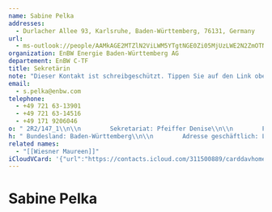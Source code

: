 ```yaml
---
name: Sabine Pelka
addresses:
  - Durlacher Allee 93, Karlsruhe, Baden-Württemberg, 76131, Germany
url:
  - ms-outlook://people/AAMkAGE2MTZlN2ViLWM5YTgtNGE0Zi05MjUzLWE2N2ZmOTNiNzU1NwBGAAAAAAATi9mlcaWmRrOUSDPipn7pBwDaKeY3E0WlQqDBzbWTDvYeAAAAqKThAADaKeY3E0WlQqDBzbWTDvYeAAABQjFIAAA=?accountKey=8f7e2b1612c1987325fb966238129f30&accountExportedAt=559252279.911066
organization: EnBW Energie Baden-Württemberg AG
departement: EnBW C-TF
title: Sekretärin
note: "Dieser Kontakt ist schreibgeschützt. Tippen Sie auf den Link oben\\, umihn in Outlook zu bearbeiten.\\n\\n\\n\\n\\n\\n----------------------------------------------------\\n\\nAktualisierte Details 09.10.2017:\\n\\n        Firma:EnBW Energie Baden-Württemberg AG EnBW\\n\\n        Abteilung: EnBW C-TF\\n\\nBüro: 2R2/147_1\\n\\n        Sekretariat: Pfeiffer Denise\\n\\n        Fax geschäftlich: +49 721 63-13901\\n\\n        Mobiltelefon: +49 171 9206046+49 (171) 9206046\\n\\n        Telefon geschäftlich: +49 721 63-14516 +49 (721) 63 14516\\n\\n        Adresse geschäftlich: Straße: Durlacher Allee 93\\n\\nAdresse geschäftlich: Ort: Karlsruhe\\n\\n        Adresse geschäftlic"
email:
  - s.pelka@enbw.com
telephone:
  - +49 721 63-13901
  - +49 721 63-14516
  - +49 171 9206046
o: " 2R2/147_1\\n\\n        Sekretariat: Pfeiffer Denise\\n\\n        Fax geschäftlich: +49 721 63-13901\\n\\n        Mobiltelefon: +49 171 9206046+49 (171) 9206046\\n\\n        Telefon geschäftlich: +49 721 63-14516 +49 (721) 63 14516\\n\\n        Adresse geschäftlich: Straße: Durlacher Allee 93\\n\\nAdresse geschäftlich: Ort: Karlsruhe\\n\\n        Adresse geschäftlic"
h: " Bundesland: Baden-Württemberg\\n\\n        Adresse geschäftlich: Land/Region: Germany\\n\\n        Adresse geschäftlich: PLZ: 76131\\n\\n\\n\\n----------------------------------------------------\\n\\nAktualisierte Details 10.11.2017:\\n\\n        Sekretariat: Wiesner Maureen Pfeiffer Denise\\n\\n"
related names:
  - "[[Wiesner Maureen]]"
iCloudVCard: '{"url":"https://contacts.icloud.com/311500889/carddavhome/card/6BAC9D3F-61ED-4FE0-8A26-679535C4A82C.vcf","etag":"\"kmfhaluo\"","data":"BEGIN:VCARD\r\nVERSION:3.0\r\nFN:\r\nN:Pelka;Sabine;;;\r\nUID:D10839F7-4FBF-4961-AB53-FCA1B0971727\r\nADR:;;Durlacher Allee 93;Karlsruhe;Baden-Württemberg;76131;Germany;\r\nitem3.X-ABLABEL:Outlook\r\nitem4.X-ABLABEL:_$!<Assistant>!$_\r\nPRODID:-//Apple Inc.//iOS 11.4.1//EN\r\nREV:2025-04-03T22:18:29Z\r\nURL:ms-outlook://people/AAMkAGE2MTZlN2ViLWM5YTgtNGE0Zi05MjUzLWE2N2ZmOTNiNzU\r\n 1NwBGAAAAAAATi9mlcaWmRrOUSDPipn7pBwDaKeY3E0WlQqDBzbWTDvYeAAAAqKThAADaKeY3E0\r\n WlQqDBzbWTDvYeAAABQjFIAAA=?accountKey=8f7e2b1612c1987325fb966238129f30&acco\r\n untExportedAt=559252279.911066\r\nORG:EnBW Energie Baden-Württemberg AG;EnBW C-TF\r\nTITLE:Sekretärin\r\nNOTE:Dieser Kontakt ist schreibgeschützt. Tippen Sie auf den Link oben\\, um\r\n ihn in Outlook zu bearbeiten.\\n\\n\\n\\n\\n\\n----------------------------------\r\n ------------------\\n\\nAktualisierte Details 09.10.2017:\\n\\n        Firma:En\r\n BW Energie Baden-Württemberg AG EnBW\\n\\n        Abteilung: EnBW C-TF\\n\\nBür\r\n o: 2R2/147_1\\n\\n        Sekretariat: Pfeiffer Denise\\n\\n        Fax geschäf\r\n tlich: +49 721 63-13901\\n\\n        Mobiltelefon: +49 171 9206046+49 (171) 9\r\n 206046\\n\\n        Telefon geschäftlich: +49 721 63-14516 +49 (721) 63 14516\r\n \\n\\n        Adresse geschäftlich: Straße: Durlacher Allee 93\\n\\nAdresse ges\r\n chäftlich: Ort: Karlsruhe\\n\\n        Adresse geschäftlic\r\nEMAIL:s.pelka@enbw.com\r\nTEL:+49 721 63-13901\r\nTEL:+49 721 63-14516\r\nTEL:+49 171 9206046\r\no: 2R2/147_1\\n\\n        Sekretariat: Pfeiffer Denise\\n\\n        Fax geschäf\r\n tlich: +49 721 63-13901\\n\\n        Mobiltelefon: +49 171 9206046+49 (171) 9\r\n 206046\\n\\n        Telefon geschäftlich: +49 721 63-14516 +49 (721) 63 14516\r\n \\n\\n        Adresse geschäftlich: Straße: Durlacher Allee 93\\n\\nAdresse ges\r\n chäftlich: Ort: Karlsruhe\\n\\n        Adresse geschäftlic\r\no: 2R2/147_1\\n\\n        Sekretariat: Pfeiffer Denise\\n\\n        Fax geschäf\r\n tlich: +49 721 63-13901\\n\\n        Mobiltelefon: +49 171 9206046+49 (171) 9\r\n 206046\\n\\n        Telefon geschäftlich: +49 721 63-14516 +49 (721) 63 14516\r\n \\n\\n        Adresse geschäftlich: Straße: Durlacher Allee 93\\n\\nAdresse ges\r\n chäftlich: Ort: Karlsruhe\\n\\n        Adresse geschäftlic\r\no: 2R2/147_1\\n\\n        Sekretariat: Pfeiffer Denise\\n\\n        Fax geschäf\r\n tlich: +49 721 63-13901\\n\\n        Mobiltelefon: +49 171 9206046+49 (171) 9\r\n 206046\\n\\n        Telefon geschäftlich: +49 721 63-14516 +49 (721) 63 14516\r\n \\n\\n        Adresse geschäftlich: Straße: Durlacher Allee 93\\n\\nAdresse ges\r\n chäftlich: Ort: Karlsruhe\\n\\n        Adresse geschäftlic\r\no: 2R2/147_1\\n\\n        Sekretariat: Pfeiffer Denise\\n\\n        Fax geschäf\r\n tlich: +49 721 63-13901\\n\\n        Mobiltelefon: +49 171 9206046+49 (171) 9\r\n 206046\\n\\n        Telefon geschäftlich: +49 721 63-14516 +49 (721) 63 14516\r\n \\n\\n        Adresse geschäftlich: Straße: Durlacher Allee 93\\n\\nAdresse ges\r\n chäftlich: Ort: Karlsruhe\\n\\n        Adresse geschäftlic\r\no: 2R2/147_1\\n\\n        Sekretariat: Pfeiffer Denise\\n\\n        Fax geschäf\r\n tlich: +49 721 63-13901\\n\\n        Mobiltelefon: +49 171 9206046+49 (171) 9\r\n 206046\\n\\n        Telefon geschäftlich: +49 721 63-14516 +49 (721) 63 14516\r\n \\n\\n        Adresse geschäftlich: Straße: Durlacher Allee 93\\n\\nAdresse ges\r\n chäftlich: Ort: Karlsruhe\\n\\n        Adresse geschäftlic\r\no: 2R2/147_1\\n\\n        Sekretariat: Pfeiffer Denise\\n\\n        Fax geschäf\r\n tlich: +49 721 63-13901\\n\\n        Mobiltelefon: +49 171 9206046+49 (171) 9\r\n 206046\\n\\n        Telefon geschäftlich: +49 721 63-14516 +49 (721) 63 14516\r\n \\n\\n        Adresse geschäftlich: Straße: Durlacher Allee 93\\n\\nAdresse ges\r\n chäftlich: Ort: Karlsruhe\\n\\n        Adresse geschäftlic\r\nh: Bundesland: Baden-Württemberg\\n\\n        Adresse geschäftlich: Land/Regi\r\n on: Germany\\n\\n        Adresse geschäftlich: PLZ: 76131\\n\\n\\n\\n------------\r\n ----------------------------------------\\n\\nAktualisierte Details 10.11.201\r\n 7:\\n\\n        Sekretariat: Wiesner Maureen Pfeiffer Denise\\n\\n\r\nh: Bundesland: Baden-Württemberg\\n\\n        Adresse geschäftlich: Land/Regi\r\n on: Germany\\n\\n        Adresse geschäftlich: PLZ: 76131\\n\\n\\n\\n------------\r\n ----------------------------------------\\n\\nAktualisierte Details 10.11.201\r\n 7:\\n\\n        Sekretariat: Wiesner Maureen Pfeiffer Denise\\n\\n\r\nh: Bundesland: Baden-Württemberg\\n\\n        Adresse geschäftlich: Land/Regi\r\n on: Germany\\n\\n        Adresse geschäftlich: PLZ: 76131\\n\\n\\n\\n------------\r\n ----------------------------------------\\n\\nAktualisierte Details 10.11.201\r\n 7:\\n\\n        Sekretariat: Wiesner Maureen Pfeiffer Denise\\n\\n\r\nitem4.X-ABRELATEDNAMES;type=pref:Wiesner Maureen\r\nEND:VCARD"}'
---
```

# Sabine Pelka